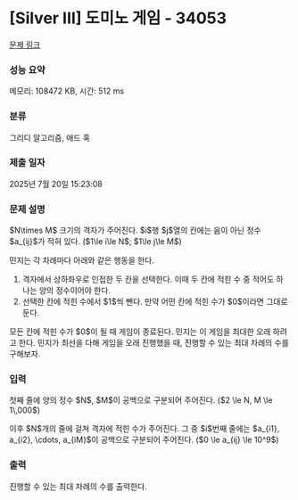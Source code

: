 # [Silver III] 도미노 게임 - 34053 

[문제 링크](https://www.acmicpc.net/problem/34053) 

### 성능 요약

메모리: 108472 KB, 시간: 512 ms

### 분류

그리디 알고리즘, 애드 혹

### 제출 일자

2025년 7월 20일 15:23:08

### 문제 설명

<p>$N\times M$ 크기의 격자가 주어진다. $i$행 $j$열의 칸에는 음이 아닌 정수 $a_{ij}$가 적혀 있다. ($1\le i\le N$; $1\le j\le M$)</p>

<p>민지는 각 차례마다 아래와 같은 행동을 한다.</p>

<ol>
	<li>격자에서 상하좌우로 인접한 두 칸을 선택한다. 이때 두 칸에 적힌 수 중 적어도 하나는 양의 정수이어야 한다.</li>
	<li>선택한 칸에 적힌 수에서 $1$씩 뺀다. 만약 어떤 칸에 적힌 수가 $0$이라면 그대로 둔다.</li>
</ol>

<p>모든 칸에 적힌 수가 $0$이 될 때 게임이 종료된다. 민지는 이 게임을 최대한 오래 하려고 한다. 민지가 최선을 다해 게임을 오래 진행했을 때, 진행할 수 있는 최대 차례의 수를 구해보자.</p>

### 입력 

 <p>첫째 줄에 양의 정수 $N$, $M$이 공백으로 구분되어 주어진다. ($2 \le N, M \le 1\,000$)</p>

<p>이후 $N$개의 줄에 걸쳐 격자에 적힌 수가 주어진다. 그 중 $i$번째 줄에는 $a_{i1}, a_{i2}, \cdots, a_{iM}$이 공백으로 구분되어 주어진다. ($0 \le a_{ij} \le 10^9$)</p>

### 출력 

 <p>진행할 수 있는 최대 차례의 수를 출력한다.</p>

